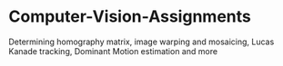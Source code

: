 # Computer-Vision-Assignments
Determining homography matrix, image warping and mosaicing, Lucas Kanade tracking, Dominant Motion estimation and more
